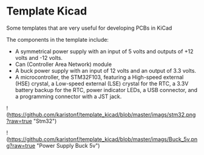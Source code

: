 # Template Kicad

Some templates that are very useful for developing PCBs in KiCad

The components in the template include:

* A symmetrical power supply with an input of 5 volts and outputs of +12 volts and -12 volts.
* Can (Controller Area Network) module
* A buck power supply with an input of 12 volts and an output of 3.3 volts.
* A microcontroller, the STM32F103, featuring a High-speed external (HSE) crystal, a Low-speed external (LSE) crystal for the RTC, a 3.3V battery backup for the RTC, power indicator LEDs, a USB connector, and a programming connector with a JST jack.

!(https://github.com/karistonf/template_kicad/blob/master/imags/stm32.png?raw=true "Stm32")

!(https://github.com/karistonf/template_kicad/blob/master/imags/Buck_5v.png?raw=true "Power Supply Buck 5v")
